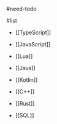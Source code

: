 #need-todo 

#list
- [[TypeScript]]
- [[JavaScript]]
- [[Lua]]

- [[Java]]
- [[Kotlin]]

- [[C++]]
- [[Rust]]

- [[SQL]]
